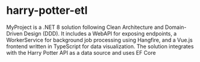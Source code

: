 # harry-potter-etl
MyProject is a .NET 8 solution following Clean Architecture and Domain-Driven Design (DDD). It includes a WebAPI for exposing endpoints, a WorkerService for background job processing using Hangfire, and a Vue.js frontend written in TypeScript for data visualization. The solution integrates with the Harry Potter API as a data source and uses EF Core
